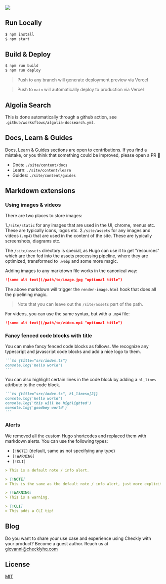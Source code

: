 ![](https://api.checklyhq.com/v1/badges/checks/be14dfae-edea-48bd-a089-fa1ae7a4606a?style=flat&theme=default)

## Run Locally

```bash
$ npm install
$ npm start
```

## Build & Deploy

```bash
$ npm run build
$ npm run deploy
```

> Push to any branch will generate deployment preview via Vercel

> Push to `main` will automatically deploy to production via Vercel

## Algolia Search

This is done automatically through a github action, see `.github/worksflows/algolia-docsearch.yml`.

## Docs, Learn & Guides

Docs, Learn & Guides sections are open to contributions. If you find a mistake, or you think that something could be improved, please open a PR 🙂

- Docs: `./site/content/docs`
- Learn: `./site/content/learn`
- Guides: `./site/content/guides`

## Markdown extensions

### Using images & videos

There are two places to store images:

1.`/site/static` for any images that are used in the UI, chrome, menus etc. These are typically icons, logos etc.
2.`/site/assets` for any images and videos (`.mp4`) that are used in the content of the site. These are typically screenshots, diagrams etc.

The `/site/assets` directory is special, as Hugo can use it to get "resources" which are then fed into the assets
processing pipeline, where they are optimized, transformed to `.webp` and some more magic.

Adding images to any markdown file works in the canonical way:

```markdown
![some alt text](/path/to/image.jpg "optional title")
```
The above markdown will trigger the `render-image.html` hook that does all the pipelining magic.

> Note that you can leave out the `/site/assets` part of the path.

For videos, you can use the same syntax, but with a `.mp4` file:

```markdown
![some alt text](/path/to/video.mp4 "optional title")
```

### Fancy fenced code blocks with title

You can make fancy fenced code blocks as follows. We recognize any typescript and javascript code blocks and
add a nice logo to them.

````markdown
```ts {title="src/index.ts"}
console.log('hello world')
```
````

You can also highlight certain lines in the code block by adding a `hl_lines` attribute to the code block.

````markdown
```ts {title="src/index.ts", hl_lines=[2]}
console.log('hello world')
console.log('this will be highlighted')
console.log('goodbey world')
``` 
````

### Alerts

We removed all the custom Hugo shortcodes and replaced them with markdown alerts. You can use the following types:

- `[!NOTE]` (default, same as not specifying any type) 
- `[!WARNING]`
- `[!CLI]`
````markdown
> This is a default note / info alert.

> [!NOTE]
> This is the same as the default note / info alert, just more explicit.

> [!WARNING]
> This is a warning.

> [!CLI]
> This adds a CLI tip!
````


## Blog

Do you want to share your use case and experience using Checkly with your product? Become a guest author. 
Reach us at [giovanni@checklyhq.com](mailto:giovanni@checklyhq.com)

## License

[MIT](https://github.com/checkly/jamstack-deploy/blob/master/LICENSE)

